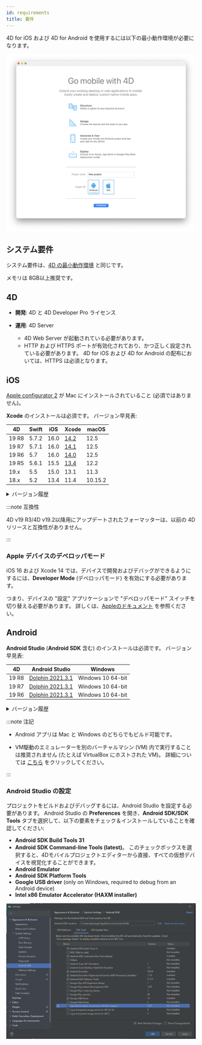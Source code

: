 ```yaml
---
id: requirements
title: 要件
---
```


4D for iOS および 4D for Android を使用するには以下の最小動作環境が必要になります。

![ウェルカムページ](img/welcome-page.png)


## システム要件

システム要件は、[4D の最小動作環境](https://jp.4d.com/product-download/Feature-Release) と同じです。

メモリは 8GB以上推奨です。



## 4D

- **開発**: 4D と 4D Developer Pro ライセンス

- **運用**: 4D Server
    - 4D Web Server が起動されている必要があります。
    - HTTP および HTTPS ポートが有効化されており、かつ正しく設定されている必要があります。 4D for iOS および 4D for Android の配布においては、HTTPS は必須となります。


## iOS

[Apple configurator 2](https://itunes.apple.com/us/app/apple-configurator-2/id1037126344) が Mac にインストールされていること (必須ではありません)。

**Xcode** のインストールは必須です。 バージョン早見表:

| 4D    | Swift | iOS  | Xcode                                                                                                         | macOS   |
| ----- | ----- | ---- | ------------------------------------------------------------------------------------------------------------- | ------- |
| 19 R8 | 5.7.2 | 16.0 | [14.2](https://developer.apple.com/services-account/download?path=/Developer_Tools/Xcode_14.2/Xcode_14.2.xip) | 12.5    |
| 19 R7 | 5.7.1 | 16.0 | [14.1](https://developer.apple.com/services-account/download?path=/Developer_Tools/Xcode_14.1/Xcode_14.1.xip) | 12.5    |
| 19 R6 | 5.7   | 16.0 | [14.0](https://developer.apple.com/services-account/download?path=/Developer_Tools/Xcode_14/Xcode_14.xip)     | 12.5    |
| 19 R5 | 5.6.1 | 15.5 | [13.4](https://developer.apple.com/services-account/download?path=/Developer_Tools/Xcode_13.4/Xcode_13.4.xip) | 12.2    |
| 19.x  | 5.5   | 15.0 | 13.1                                                                                                          | 11.3    |
| 18.x  | 5.2   | 13.4 | 11.4                                                                                                          | 10.15.2 |

<details><summary>バージョン履歴</summary>

| 4D           | Swift | iOS  | Xcode  | macOS   |
| ------------ | ----- | ---- | ------ | ------- |
| 19 R4        | 5.6   | 15.4 | 13.3   | 12.2    |
| 19 R3        | 5.5.2 | 15.2 | 13.2.1 | 11.3    |
| 19 R2        | 5.5   | 15.0 | 13.1   | 11.3    |
| 19           | 5.5   | 15.0 | 13.1   | 11.3    |
| 18 R6        | 5.3.2 | 14.4 | 12.4   | 10.15.4 |
| 18 R5 & 18.3 | 5.3   | 14.2 | 12.2   | 10.15.4 |
| 18 R4        | 5.3   | 14.0 | 12.0   | 10.15.4 |
| 18 R3        | 5.2.4 | 13.5 | 11.5   | 10.15.2 |
| 18.2         | 5.2   | 13.4 | 11.4   | 10.15.2 |
| 18.1         | 5.1.3 | 13.3 | 11.3.1 | 10.14.4 |
| 18 R2        | 5.1.3 | 13.3 | 11.3.1 | 10.14.4 |
| 18           | 5.1   | 13.2 | 11.2   | 10.14.4 |
| 17 R6        | 5.0   | 12.2 | 10.2.1 | 10.14.4 |
| 17 R5        | 4.2.1 | 12.2 | 10.2   | 10.14.3 |
| 17 R4        | 4.2.1 | 12   | 10.1   | 10.13.6 |
| 17 R3        | 4.2   | 12   | 10.0   | 10.13.6 |
| 17 R2        | 4.1.2 | 11.4 | 9.4    | 10.13.2 |
| 17 R2        | 4.1   | 11.3 | 9.3.1  | 10.13.2 |
</details>

:::note 互換性

4D v19 R3/4D v19.2以降用にアップデートされたフォーマッターは、以前の 4Dリリースと互換性がありません。

:::

### Apple デバイスのデベロッパモード

iOS 16 および Xcode 14 では、デバイスで開発およびデバッグができるようにするには、**Developer Mode** (デベロッパモード) を有効にする必要があります。

つまり、デバイスの "設定" アプリケーションで "デベロッパモード" スイッチを切り替える必要があります。 詳しくは、[Appleのドキュメント](https://developer.apple.com/documentation/xcode/enabling-developer-mode-on-a-device) を参照ください。


## Android

**Android Studio** (**Android SDK** 含む) のインストールは必須です。 バージョン早見表:

| 4D    | Android Studio                                                   | Windows           |
| ----- | ---------------------------------------------------------------- | ----------------- |
| 19 R8 | [Dolphin 2021.3.1](https://developer.android.com/studio/archive) | Windows 10 64-bit |
| 19 R7 | [Dolphin 2021.3.1](https://developer.android.com/studio/archive) | Windows 10 64-bit |
| 19 R6 | [Dolphin 2021.3.1](https://developer.android.com/studio/archive) | Windows 10 64-bit |


<details><summary>バージョン履歴</summary>

| 4D    | Android Studio                                                      | Windows           |
| ----- | ------------------------------------------------------------------- | ----------------- |
| 19 R5 | [Arctic fox 2020.3.1](https://developer.android.com/studio/archive) | Windows 10 64-bit |
| 19 R4 | Arctic fox 2020.3.1                                                 | Windows 10 64-bit |
| 19 R3 | Arctic fox 2020.3.1                                                 | Windows 10 64-bit |
| 19 R2 | 4.1.2                                                               | Windows 10 64-bit |
</details>


:::note 注記

- Android アプリは Mac と Windows のどちらでもビルド可能です。

- VM駆動のエミュレーターを別のバーチャルマシン (VM) 内で実行することは推奨されません (たとえば VirtualBox にホストされた VM)。 詳細については [こちら](https://developer.android.com/studio/run/emulator-acceleration) をクリックしてください。

:::

### Android Studio の設定

プロジェクトをビルドおよびデバッグするには、Android Studio を設定する必要があります。 Android Studio の **Preferences** を開き、**Android SDK/SDK Tools** タブを選択して、以下の要素をチェック＆インストールしていることを確認してください:

- **Android SDK Build Tools 31**
- **Android SDK Command-line Tools (latest)**。 このチェックボックスを選択すると、4Dモバイルプロジェクトエディターから直接、すべての仮想デバイスを視覚化することができます。
- **Android Emulator**
- **Android SDK Platform Tools**
- **Google USB driver** (only on Windows, required to debug from an Android device)
- **Intel x86 Emulator Accelerator (HAXM installer)**

![Android Studio の設定](img/AndroidCaptureSetting.png)










